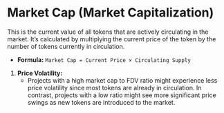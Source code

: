 # Market Cap (Market Capitalization)

This is the current value of all tokens that are actively circulating in the market. It’s calculated by multiplying the current price of the token by the number of tokens currently in circulation.

* **Formula:** `Market Cap = Current Price × Circulating Supply`



1. **Price Volatility:**
   * Projects with a high market cap to FDV ratio might experience less price volatility since most tokens are already in circulation. In contrast, projects with a low ratio might see more significant price swings as new tokens are introduced to the market.
